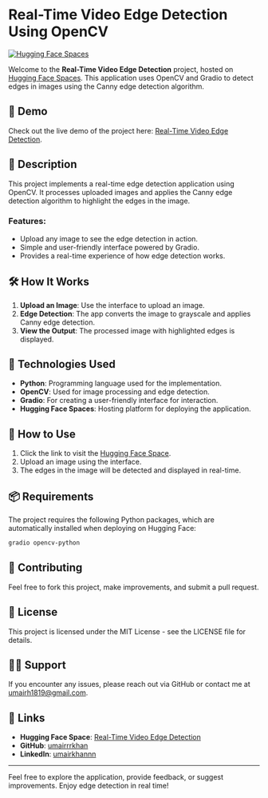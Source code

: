 # Real-Time Video Edge Detection Using OpenCV

[![Hugging Face Spaces](https://img.shields.io/badge/Hugging%20Face-Spaces-orange?logo=huggingface)](https://huggingface.co/spaces/umairrrkhan/Real-Time-Video-Edge-Detection-Using-OpenCV)

Welcome to the **Real-Time Video Edge Detection** project, hosted on [Hugging Face Spaces](https://huggingface.co/spaces/umairrrkhan/Real-Time-Video-Edge-Detection-Using-OpenCV). This application uses OpenCV and Gradio to detect edges in images using the Canny edge detection algorithm.

## 🚀 Demo
Check out the live demo of the project here: [Real-Time Video Edge Detection](https://huggingface.co/spaces/umairrrkhan/Real-Time-Video-Edge-Detection-Using-OpenCV).

## 📝 Description

This project implements a real-time edge detection application using OpenCV. It processes uploaded images and applies the Canny edge detection algorithm to highlight the edges in the image.

### Features:
- Upload any image to see the edge detection in action.
- Simple and user-friendly interface powered by Gradio.
- Provides a real-time experience of how edge detection works.

## 🛠️ How It Works

1. **Upload an Image**: Use the interface to upload an image.
2. **Edge Detection**: The app converts the image to grayscale and applies Canny edge detection.
3. **View the Output**: The processed image with highlighted edges is displayed.

## 🧰 Technologies Used

- **Python**: Programming language used for the implementation.
- **OpenCV**: Used for image processing and edge detection.
- **Gradio**: For creating a user-friendly interface for interaction.
- **Hugging Face Spaces**: Hosting platform for deploying the application.

## 📜 How to Use

1. Click the link to visit the [Hugging Face Space](https://huggingface.co/spaces/umairrrkhan/Real-Time-Video-Edge-Detection-Using-OpenCV).
2. Upload an image using the interface.
3. The edges in the image will be detected and displayed in real-time.

## 📦 Requirements

The project requires the following Python packages, which are automatically installed when deploying on Hugging Face:

```bash
gradio opencv-python
```

## 🤝 Contributing

Feel free to fork this project, make improvements, and submit a pull request.

## 📝 License

This project is licensed under the MIT License - see the LICENSE file for details.

## 🙋‍♂️ Support

If you encounter any issues, please reach out via GitHub or contact me at [umairh1819@gmail.com](mailto:umairh1819@gmail.com).

## 🔗 Links

- **Hugging Face Space**: [Real-Time Video Edge Detection](https://huggingface.co/spaces/umairrrkhan/Real-Time-Video-Edge-Detection-Using-OpenCV)
- **GitHub**: [umairrrkhan](https://github.com/umairrrkhan)
- **LinkedIn**: [umairkhannn](https://www.linkedin.com/in/umairkhannn)

---

Feel free to explore the application, provide feedback, or suggest improvements. Enjoy edge detection in real time!
